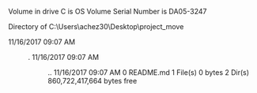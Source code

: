  Volume in drive C is OS
 Volume Serial Number is DA05-3247

 Directory of C:\Users\achez30\Desktop\project_move

11/16/2017  09:07 AM    <DIR>          .
11/16/2017  09:07 AM    <DIR>          ..
11/16/2017  09:07 AM                 0 README.md
               1 File(s)              0 bytes
               2 Dir(s)  860,722,417,664 bytes free
